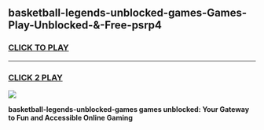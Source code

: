 
## basketball-legends-unblocked-games-Games-Play-Unblocked-&-Free-psrp4
<h3>
<a href="https://premium76.site?title=basketball-legends-unblocked-games&ref=24A">CLICK TO PLAY</a></h3>
<hr>

<h3>
<a href="https://premium76.site?title=basketball-legends-unblocked-games&ref=24A">CLICK 2 PLAY</a>
  
</h3>

<a href="https://premium76.site?title=basketball-legends-unblocked-games&ref=24A"><img src="https://clearcache.store/games.png"></a>


**basketball-legends-unblocked-games games unblocked: Your Gateway to Fun and Accessible Online Gaming**
